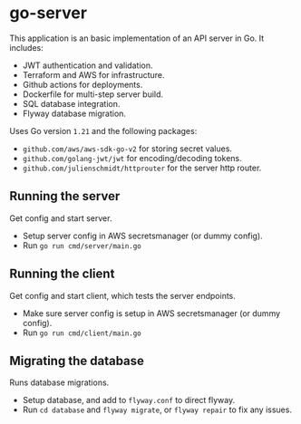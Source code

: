 # go-server

This application is an basic implementation of an API server in Go.
It includes:
- JWT authentication and validation.
- Terraform and AWS for infrastructure.
- Github actions for deployments.
- Dockerfile for multi-step server build.
- SQL database integration.
- Flyway database migration.

Uses Go version `1.21` and the following packages:
- `github.com/aws/aws-sdk-go-v2` for storing secret values.
- `github.com/golang-jwt/jwt` for encoding/decoding tokens.
- `github.com/julienschmidt/httprouter` for the server http router.

## Running the server

Get config and start server.
- Setup server config in AWS secretsmanager (or dummy config).
- Run `go run cmd/server/main.go`

## Running the client

Get config and start client, which tests the server endpoints.
- Make sure server config is setup in AWS secretsmanager (or dummy config).
- Run `go run cmd/client/main.go`

## Migrating the database

Runs database migrations.
- Setup database, and add to `flyway.conf` to direct flyway.
- Run `cd database` and `flyway migrate`, or `flyway repair` to fix any issues.
